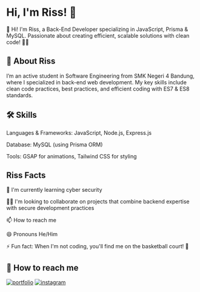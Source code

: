 
# Hi, I'm Riss! 👋
 
👋 Hi! I'm Riss, a Back-End Developer specializing in JavaScript, Prisma & MySQL. Passionate about creating efficient, scalable solutions with clean code! 🚀✨


## 🚀 About Riss
I’m an active student in Software Engineering from SMK Negeri 4 Bandung, where I specialized in back-end web development. My key skills include clean code practices, best practices, and efficient coding with ES7 & ES8 standards.
## 🛠 Skills
Languages & Frameworks: JavaScript, Node.js, Express.js

Database: MySQL (using Prisma ORM)

Tools: GSAP for animations, Tailwind CSS for styling


## Riss Facts

🧠 I'm currently learning cyber security

👯‍♀️ I'm looking to collaborate on projects that combine backend expertise with secure development practices


📫 How to reach me 

😄 Pronouns He/Him

⚡️ Fun fact: When I'm not coding, you'll find me on the basketball court! 🏀 


## 🔗 How to reach me
[![portfolio](https://img.shields.io/badge/my_portfolio-000?style=for-the-badge&logo=ko-fi&logoColor=white)](https://risscodingporto.vercel.app)
[![instagram](https://img.shields.io/badge/Instagram-%23E4405F.svg?style=for-the-badge&logo=instagram&logoColor=white
)](https://www.instagram.com/frsfr_)



